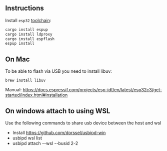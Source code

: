 ## Instructions

Install `esp32` [toolchain](https://github.com/esp-rs/rust-build):

```bash
cargo install espup
cargo install ldproxy
cargo install espflash
espup install
```

## On Mac

To be able to flash via USB you need to install libuv:

```
brew install libuv
```

Manual: https://docs.espressif.com/projects/esp-idf/en/latest/esp32c3/get-started/index.html#installation

## On windows attach to using WSL

Use the following commands to share usb device between the host and wsl

- Install https://github.com/dorssel/usbipd-win
- usbipd wsl list
- usbipd attach --wsl --busid 2-2
